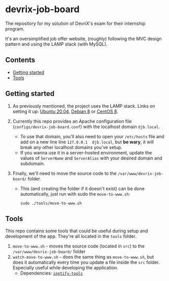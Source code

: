 # devrix-job-board

The repository for my solution of DevriX's exam for their internship program.

It's an oversimplified job offer website, (roughly) following the MVC design pattern and using the LAMP stack (with MySQL).

## Contents
- [Getting started](#Getting%20started)
- [Tools](#Tools)

## Getting started

1. As previously mentioned, the project uses the LAMP stack. Links on setting it up: [Ubuntu 20.04](https://www.digitalocean.com/community/tutorials/how-to-install-linux-apache-mysql-php-lamp-stack-on-ubuntu-20-04), [Debian 8](https://www.digitalocean.com/community/tutorials/how-to-install-linux-apache-mysql-php-lamp-stack-on-debian-8) or [CentOS 8](https://www.digitalocean.com/community/tutorials/how-to-install-linux-apache-mariadb-php-lamp-stack-on-centos-8).

2. Currently this repo provides an Apache configuration file (`configs/devrix-job-board.conf`) with the localhost domain `djb.local`.
   - To use that domain, you'll also need to open your `/etc/hosts` file and add on a new line line `127.0.0.1	djb.local`, but **be wary**, it will break any other localhost domains you've setup.
   - If you wanna use it in a server-hosted environment, update the values of `ServerName` and `ServerAlias` with your desired domain and subdomain.

3. Finally, we'll need to move the source code to the `/var/www/devrix-job-board/` folder.
   - This (and creating the folder if it doesn't exist) can be done automatically, just run with sudo the `move-to-www.sh`:
     ```
     sudo ./tools/move-to-www.sh
     ```

## Tools

This repo contains some tools that could be useful during setup and development of the app. They're all located in the `tools` folder.

1. `move-to-www.sh` - moves the source code (located in `src`) to the `/var/www/devrix-job-board/` folder
2. `watch-move-to-www.sh` - does the same thing as `move-to-www.sh`, but does it automatically every time you update a file inside the `src` folder. Especially useful while developing the application.
   - Dependencies: [`inotify-tools`](https://pkgs.org/download/inotify-tools)
